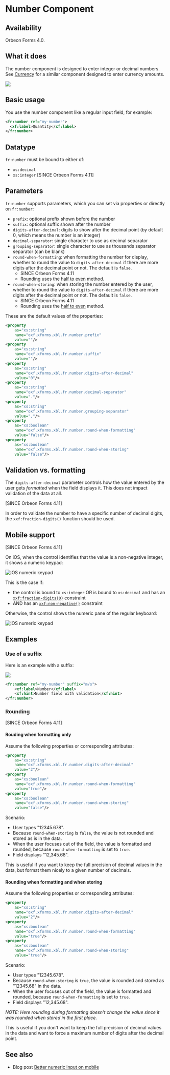 # Number Component

<!-- toc -->

## Availability

Orbeon Forms 4.0.

## What it does

The number component is designed to enter integer or decimal numbers. See [Currency](../../form-runner/component/currency.md) for a similar component designed to enter currency amounts.

![](images/xbl-number.png)

## Basic usage

You use the number component like a regular input field, for example:

```xml
<fr:number ref="my-number">
  <xf:label>Quantity</xf:label>
</fr:number>
```

## Datatype

`fr:number` must be bound to either of:

- `xs:decimal`
- `xs:integer` [SINCE Orbeon Forms 4.11]

## Parameters

`fr:number` supports parameters, which you can set via properties or directly on `fr:number`:

* `prefix`: optional prefix shown before the number
* `suffix`: optional suffix shown after the number
* `digits-after-decimal`: digits to show after the decimal point (by default 0, which means the number is an integer)
* `decimal-separator`: single character to use as decimal separator
* `grouping-separator`: single character to use as thousands separator separator (can be blank)
* `round-when-formatting`: when formatting the number for display, whether to round the value to `digits-after-decimal` if there are more digits after the decimal point or not. The default is `false`.
    * SINCE Orbeon Forms 4.11
    * Rounding uses the [half to even](https://en.wikipedia.org/wiki/Rounding#Round_half_to_even) method.
* `round-when-storing`: when storing the number entered by the user, whether to round the value to `digits-after-decimal` if there are more digits after the decimal point or not. The default is `false`.
    * SINCE Orbeon Forms 4.11
    * Rounding uses the [half to even](https://en.wikipedia.org/wiki/Rounding#Round_half_to_even) method.

These are the default values of the properties:

```xml
<property
    as="xs:string"
    name="oxf.xforms.xbl.fr.number.prefix"
    value=""/>
<property
    as="xs:string"
    name="oxf.xforms.xbl.fr.number.suffix"
    value=""/>
<property
    as="xs:string"
    name="oxf.xforms.xbl.fr.number.digits-after-decimal"
    value="0"/>
<property
    as="xs:string"
    name="oxf.xforms.xbl.fr.number.decimal-separator"
    value="."/>
<property
    as="xs:string"
    name="oxf.xforms.xbl.fr.number.grouping-separator"
    value=","/>
<property 
    as="xs:boolean" 
    name="oxf.xforms.xbl.fr.number.round-when-formatting"         
    value="false"/>
<property 
    as="xs:boolean" 
    name="oxf.xforms.xbl.fr.number.round-when-storing"            
    value="false"/>
```

## Validation vs. formatting

The `digits-after-decimal` parameter controls how the value entered by the user gets *formatted* when the field displays it. This does not impact validation of the data at all.

[SINCE Orbeon Forms 4.11]

In order to validate the number to have a specific number of decimal digits, the `xxf:fraction-digits()` function should be used. 

## Mobile support

[SINCE Orbeon Forms 4.11]

On iOS, when the control identifies that the value is a non-negative integer, it shows a numeric keypad:
 
![iOS numeric keypad](images/xbl-number-numeric-keypad.png)

This is the case if:

- the control is bound to `xs:integer` OR is bound to `xs:decimal` and has an [`xxf:fraction-digits(0)`](../../xforms/xpath/extension-validation.html#xxffractiondigits) constraint 
- AND has an [`xxf:non-negative()`](../../xforms/xpath/extension-validation.html#xxfnonnegative) constraint

Otherwise, the control shows the numeric pane of the regular keyboard:

![iOS numeric keypad](images/xbl-number-numeric-pane.png)

## Examples

### Use of a suffix

Here is an example with a suffix:

![](images/xbl-number.png)

```xml
<fr:number ref="my-number" suffix="m/s">
    <xf:label>Number</xf:label>
    <xf:hint>Number field with validation</xf:hint>
</fr:number>
```

### Rounding

[SINCE Orbeon Forms 4.11]

#### Rouding when formatting only

Assume the following properties or corresponding attributes:

```xml
<property
    as="xs:string"
    name="oxf.xforms.xbl.fr.number.digits-after-decimal"
    value="2"/>
<property 
    as="xs:boolean" 
    name="oxf.xforms.xbl.fr.number.round-when-formatting"         
    value="true"/>
<property 
    as="xs:boolean" 
    name="oxf.xforms.xbl.fr.number.round-when-storing"            
    value="false"/>
```

Scenario:

- User types "12345.678".
- Because `round-when-storing` is `false`, the value is not rounded and stored as is in the data.
- When the user focuses out of the field, the value is formatted and rounded, because `round-when-formatting` is set to `true`.
- Field displays "12,345.68".

This is useful if you want to keep the full precision of decimal values in the data, but format them nicely to a given number of decimals.

#### Rounding when formatting and when storing

Assume the following properties or corresponding attributes:

```xml
<property
    as="xs:string"
    name="oxf.xforms.xbl.fr.number.digits-after-decimal"
    value="2"/>
<property 
    as="xs:boolean" 
    name="oxf.xforms.xbl.fr.number.round-when-formatting"         
    value="true"/>
<property 
    as="xs:boolean" 
    name="oxf.xforms.xbl.fr.number.round-when-storing"            
    value="true"/>
```

Scenario:

- User types "12345.678".
- Because `round-when-storing` is `true`, the value is rounded and stored as "12345.68" in the data.
- When the user focuses out of the field, the value is formatted and rounded, because `round-when-formatting` is set to `true`.
- Field displays "12,345.68".

*NOTE: Here rounding during formatting doesn't change the value since it was rounded when stored in the first place.*

This is useful if you don't want to keep the full precision of decimal values in the data and want to force a maximum number of digits after the decimal point.

## See also

- Blog post [Better numeric input on mobile](http://blog.orbeon.com/2016/01/better-numeric-input-on-mobile.html)

